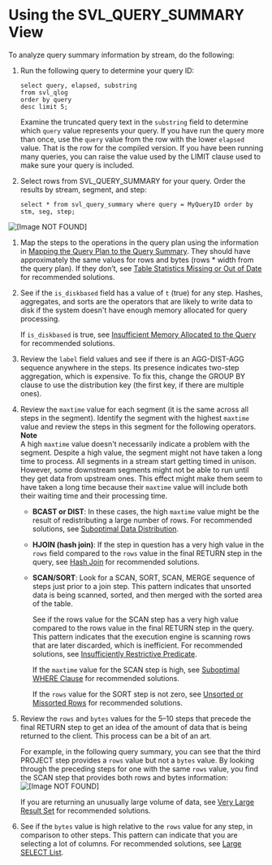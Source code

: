 # Using the SVL\_QUERY\_SUMMARY View<a name="using-SVL-Query-Summary"></a>

To analyze query summary information by stream, do the following:

1. Run the following query to determine your query ID:

   ```
   select query, elapsed, substring
   from svl_qlog
   order by query
   desc limit 5;
   ```

   Examine the truncated query text in the `substring` field to determine which `query` value represents your query\. If you have run the query more than once, use the `query` value from the row with the lower `elapsed` value\. That is the row for the compiled version\. If you have been running many queries, you can raise the value used by the LIMIT clause used to make sure your query is included\.

1. Select rows from SVL\_QUERY\_SUMMARY for your query\. Order the results by stream, segment, and step:

   ```
   select * from svl_query_summary where query = MyQueryID order by stm, seg, step;
   ```  
![\[Image NOT FOUND\]](http://docs.aws.amazon.com/redshift/latest/dg/images/svl_query_summary_results.png)

1. Map the steps to the operations in the query plan using the information in [Mapping the Query Plan to the Query Summary](query-plan-summary-map.md)\. They should have approximately the same values for rows and bytes \(rows \* width from the query plan\)\. If they don’t, see [Table Statistics Missing or Out of Date](query-performance-improvement-opportunities.md#table-statistics-missing-or-out-of-date) for recommended solutions\.

1. See if the `is_diskbased` field has a value of `t` \(true\) for any step\. Hashes, aggregates, and sorts are the operators that are likely to write data to disk if the system doesn't have enough memory allocated for query processing\.

   If `is_diskbased` is true, see [Insufficient Memory Allocated to the Query](query-performance-improvement-opportunities.md#insufficient-memory-allocated-to-the-query) for recommended solutions\.

1. Review the `label` field values and see if there is an AGG\-DIST\-AGG sequence anywhere in the steps\. Its presence indicates two\-step aggregation, which is expensive\. To fix this, change the GROUP BY clause to use the distribution key \(the first key, if there are multiple ones\)\.

1. Review the `maxtime` value for each segment \(it is the same across all steps in the segment\)\. Identify the segment with the highest `maxtime` value and review the steps in this segment for the following operators\.
**Note**  
A high `maxtime` value doesn't necessarily indicate a problem with the segment\. Despite a high value, the segment might not have taken a long time to process\. All segments in a stream start getting timed in unison\. However, some downstream segments might not be able to run until they get data from upstream ones\. This effect might make them seem to have taken a long time because their `maxtime` value will include both their waiting time and their processing time\. 
   + **BCAST or DIST**: In these cases, the high `maxtime` value might be the result of redistributing a large number of rows\. For recommended solutions, see [Suboptimal Data Distribution](query-performance-improvement-opportunities.md#suboptimal-data-distribution)\.
   + **HJOIN \(hash join\)**: If the step in question has a very high value in the `rows` field compared to the `rows` value in the final RETURN step in the query, see [Hash Join](query-performance-improvement-opportunities.md#hash-join) for recommended solutions\.
   + **SCAN/SORT**: Look for a SCAN, SORT, SCAN, MERGE sequence of steps just prior to a join step\. This pattern indicates that unsorted data is being scanned, sorted, and then merged with the sorted area of the table\.

     See if the rows value for the SCAN step has a very high value compared to the rows value in the final RETURN step in the query\. This pattern indicates that the execution engine is scanning rows that are later discarded, which is inefficient\. For recommended solutions, see [Insufficiently Restrictive Predicate](query-performance-improvement-opportunities.md#insufficiently-restrictive-predicate)\. 

     If the `maxtime` value for the SCAN step is high, see [Suboptimal WHERE Clause](query-performance-improvement-opportunities.md#suboptimal-WHERE-clause) for recommended solutions\.

     If the `rows` value for the SORT step is not zero, see [Unsorted or Missorted Rows](query-performance-improvement-opportunities.md#unsorted-or-mis-sorted-rows) for recommended solutions\.

1. Review the `rows` and `bytes` values for the 5–10 steps that precede the final RETURN step to get an idea of the amount of data that is being returned to the client\. This process can be a bit of an art\.

   For example, in the following query summary, you can see that the third PROJECT step provides a `rows` value but not a `bytes` value\. By looking through the preceding steps for one with the same `rows` value, you find the SCAN step that provides both rows and bytes information:  
![\[Image NOT FOUND\]](http://docs.aws.amazon.com/redshift/latest/dg/images/rows_and_bytes.png)

   If you are returning an unusually large volume of data, see [Very Large Result Set](query-performance-improvement-opportunities.md#very-large-result-set) for recommended solutions\.

1. See if the `bytes` value is high relative to the `rows` value for any step, in comparison to other steps\. This pattern can indicate that you are selecting a lot of columns\. For recommended solutions, see [Large SELECT List](query-performance-improvement-opportunities.md#large-SELECT-list)\.
